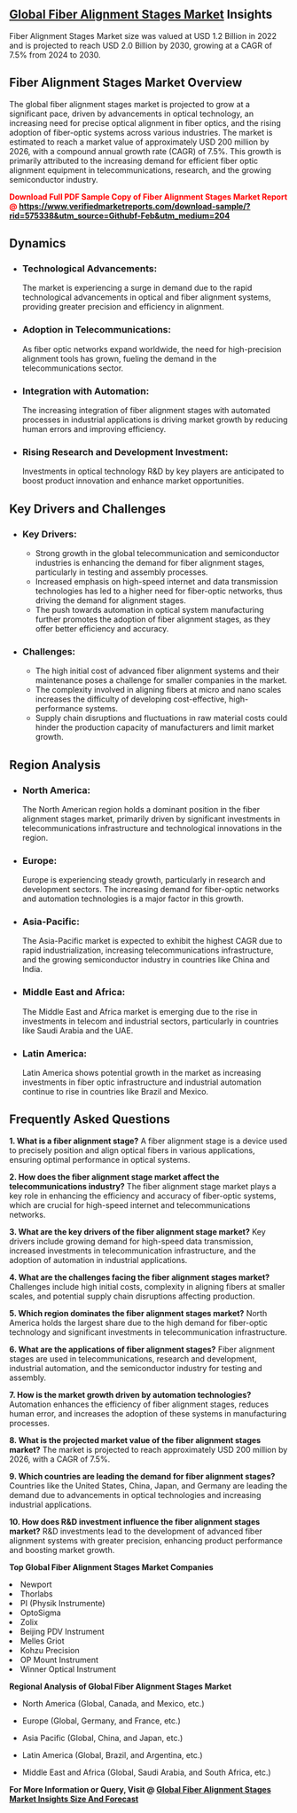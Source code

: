 <h2><a href="https://www.verifiedmarketreports.com/download-sample/?rid=575338&amp;utm_source=Githubf&amp;utm_medium=204" target="_blank">Global Fiber Alignment Stages Market</a> Insights</h2><p>Fiber Alignment Stages Market size was valued at USD 1.2 Billion in 2022 and is projected to reach USD 2.0 Billion by 2030, growing at a CAGR of 7.5% from 2024 to 2030.</p><p> <h2>Fiber Alignment Stages Market Overview</h2> <p>The global fiber alignment stages market is projected to grow at a significant pace, driven by advancements in optical technology, an increasing need for precise optical alignment in fiber optics, and the rising adoption of fiber-optic systems across various industries. The market is estimated to reach a market value of approximately USD 200 million by 2026, with a compound annual growth rate (CAGR) of 7.5%. This growth is primarily attributed to the increasing demand for efficient fiber optic alignment equipment in telecommunications, research, and the growing semiconductor industry.</p> <p><strong><p><span class=""><span style="color: #ff0000;"><strong>Download Full PDF Sample Copy of Fiber Alignment Stages Market Report</strong> @ </span><a href="https://www.verifiedmarketreports.com/download-sample/?rid=575338&amp;utm_source=Githubf-Feb&amp;utm_medium=204" target="_blank">https://www.verifiedmarketreports.com/download-sample/?rid=575338&amp;utm_source=Githubf-Feb&amp;utm_medium=204</a></span></p></strong></p> <h2>Dynamics</h2> <ul> <li><h3>Technological Advancements: </h3>The market is experiencing a surge in demand due to the rapid technological advancements in optical and fiber alignment systems, providing greater precision and efficiency in alignment.</li> <li><h3>Adoption in Telecommunications: </h3>As fiber optic networks expand worldwide, the need for high-precision alignment tools has grown, fueling the demand in the telecommunications sector.</li> <li><h3>Integration with Automation: </h3>The increasing integration of fiber alignment stages with automated processes in industrial applications is driving market growth by reducing human errors and improving efficiency.</li> <li><h3>Rising Research and Development Investment: </h3>Investments in optical technology R&D by key players are anticipated to boost product innovation and enhance market opportunities.</li> </ul> <h2>Key Drivers and Challenges</h2> <ul> <li><h3>Key Drivers:</h3> <ul> <li>Strong growth in the global telecommunication and semiconductor industries is enhancing the demand for fiber alignment stages, particularly in testing and assembly processes.</li> <li>Increased emphasis on high-speed internet and data transmission technologies has led to a higher need for fiber-optic networks, thus driving the demand for alignment stages.</li> <li>The push towards automation in optical system manufacturing further promotes the adoption of fiber alignment stages, as they offer better efficiency and accuracy.</li> </ul> </li> <li><h3>Challenges:</h3> <ul> <li>The high initial cost of advanced fiber alignment systems and their maintenance poses a challenge for smaller companies in the market.</li> <li>The complexity involved in aligning fibers at micro and nano scales increases the difficulty of developing cost-effective, high-performance systems.</li> <li>Supply chain disruptions and fluctuations in raw material costs could hinder the production capacity of manufacturers and limit market growth.</li> </ul> </li> </ul> <h2>Region Analysis</h2> <ul> <li><h3>North America: </h3>The North American region holds a dominant position in the fiber alignment stages market, primarily driven by significant investments in telecommunications infrastructure and technological innovations in the region.</li> <li><h3>Europe: </h3>Europe is experiencing steady growth, particularly in research and development sectors. The increasing demand for fiber-optic networks and automation technologies is a major factor in this growth.</li> <li><h3>Asia-Pacific: </h3>The Asia-Pacific market is expected to exhibit the highest CAGR due to rapid industrialization, increasing telecommunications infrastructure, and the growing semiconductor industry in countries like China and India.</li> <li><h3>Middle East and Africa: </h3>The Middle East and Africa market is emerging due to the rise in investments in telecom and industrial sectors, particularly in countries like Saudi Arabia and the UAE.</li> <li><h3>Latin America: </h3>Latin America shows potential growth in the market as increasing investments in fiber optic infrastructure and industrial automation continue to rise in countries like Brazil and Mexico.</li> </ul> <h2>Frequently Asked Questions</h2> <p><strong>1. What is a fiber alignment stage?</strong> A fiber alignment stage is a device used to precisely position and align optical fibers in various applications, ensuring optimal performance in optical systems.</p> <p><strong>2. How does the fiber alignment stage market affect the telecommunications industry?</strong> The fiber alignment stage market plays a key role in enhancing the efficiency and accuracy of fiber-optic systems, which are crucial for high-speed internet and telecommunications networks.</p> <p><strong>3. What are the key drivers of the fiber alignment stage market?</strong> Key drivers include growing demand for high-speed data transmission, increased investments in telecommunication infrastructure, and the adoption of automation in industrial applications.</p> <p><strong>4. What are the challenges facing the fiber alignment stages market?</strong> Challenges include high initial costs, complexity in aligning fibers at smaller scales, and potential supply chain disruptions affecting production.</p> <p><strong>5. Which region dominates the fiber alignment stages market?</strong> North America holds the largest share due to the high demand for fiber-optic technology and significant investments in telecommunication infrastructure.</p> <p><strong>6. What are the applications of fiber alignment stages?</strong> Fiber alignment stages are used in telecommunications, research and development, industrial automation, and the semiconductor industry for testing and assembly.</p> <p><strong>7. How is the market growth driven by automation technologies?</strong> Automation enhances the efficiency of fiber alignment stages, reduces human error, and increases the adoption of these systems in manufacturing processes.</p> <p><strong>8. What is the projected market value of the fiber alignment stages market?</strong> The market is projected to reach approximately USD 200 million by 2026, with a CAGR of 7.5%.</p> <p><strong>9. Which countries are leading the demand for fiber alignment stages?</strong> Countries like the United States, China, Japan, and Germany are leading the demand due to advancements in optical technologies and increasing industrial applications.</p> <p><strong>10. How does R&D investment influence the fiber alignment stages market?</strong> R&D investments lead to the development of advanced fiber alignment systems with greater precision, enhancing product performance and boosting market growth.</p> </p><p><strong>Top Global Fiber Alignment Stages Market Companies</strong></p><div data-test-id=""><p><li>Newport</li><li> Thorlabs</li><li> PI (Physik Instrumente)</li><li> OptoSigma</li><li> Zolix</li><li> Beijing PDV Instrument</li><li> Melles Griot</li><li> Kohzu Precision</li><li> OP Mount Instrument</li><li> Winner Optical Instrument</li></p><div><strong>Regional Analysis of&nbsp;Global Fiber Alignment Stages Market</strong></div><ul><li dir="ltr"><p dir="ltr">North America&nbsp;(Global, Canada, and Mexico, etc.)</p></li><li dir="ltr"><p dir="ltr">Europe (Global, Germany, and France, etc.)</p></li><li dir="ltr"><p dir="ltr">Asia Pacific&nbsp;(Global, China, and Japan, etc.)</p></li><li dir="ltr"><p dir="ltr">Latin America&nbsp;(Global, Brazil, and Argentina, etc.)</p></li><li dir="ltr">Middle East and Africa&nbsp;(Global, Saudi Arabia, and South Africa, etc.)</li></ul><p><strong>For More Information or Query, Visit @&nbsp;</strong><strong><a href="https://www.verifiedmarketreports.com/product/fiber-alignment-stages-market/?utm_source=Githubf&amp;utm_medium=204" target="_blank">Global Fiber Alignment Stages Market Insights Size And Forecast</a></strong></p></div>
